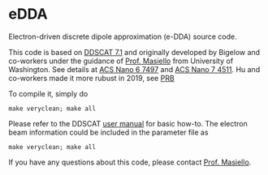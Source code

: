 # eDDA
Electron-driven discrete dipole approximation (e-DDA) source code.

This code is based on [DDSCAT 7.1](http://ddscat.wikidot.com/) and originally developed by Bigelow and co-workers under the guidance of [Prof. Masiello](https://faculty.washington.edu/masiello/Masiello_Group_Website/Home.html) from University of Washington. See details at [ACS Nano 6 7497](https://pubs.acs.org/doi/abs/10.1021/nn302980u) and [ACS Nano 7 4511](https://pubs.acs.org/doi/abs/10.1021/nn401161n). Hu and co-workers made it more rubust in 2019, see [PRB](https://journals.aps.org/prb/accepted/e307cO75Ze81aa39655353a7bef9237196137f2fe.)

To compile it, simply do
```console
make veryclean; make all
```

Please refer to the DDSCAT [user manual](https://arxiv.org/pdf/1002.1505.pdf) for basic how-to. The electron beam information could be included in the parameter file as

```console
make veryclean; make all
```

If you have any questions about this code, please contact [Prof. Masiello](https://faculty.washington.edu/masiello/Masiello_Group_Website/Home.html).
